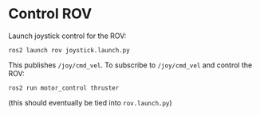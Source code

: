 # Control ROV

Launch joystick control for the ROV:
```
ros2 launch rov joystick.launch.py
```


This publishes `/joy/cmd_vel`. To subscribe to `/joy/cmd_vel` and control the ROV:


```
ros2 run motor_control thruster
```


(this should eventually be tied into `rov.launch.py`)

